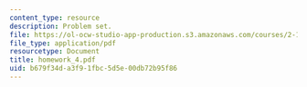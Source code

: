 ```yaml
---
content_type: resource
description: Problem set.
file: https://ol-ocw-studio-app-production.s3.amazonaws.com/courses/2-154-maneuvering-and-control-of-surface-and-underwater-vehicles-13-49-fall-2004/b679f34da3f91fbc5d5e00db72b95f86_homework_4.pdf
file_type: application/pdf
resourcetype: Document
title: homework_4.pdf
uid: b679f34d-a3f9-1fbc-5d5e-00db72b95f86
---
```

